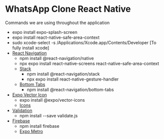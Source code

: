# WhatsApp Clone React Native

Commands we are using throughout the application

- expo install expo-splash-screen
- expo install react-native-safe-area-context
- sudo xcode-select -s /Applications/Xcode.app/Contents/Developer [To fully install xcode]
- [React Navigation](https://reactnavigation.org/docs/getting-started)
  - npm install @react-navigation/native
  - npx expo install react-native-screens react-native-safe-area-context
  - [Stack](https://reactnavigation.org/docs/stack-navigator#installation)
    - npm install @react-navigation/stack
    - npx expo install react-native-gesture-handler
  - [Bottom Tabs](https://reactnavigation.org/docs/bottom-tab-navigator#installation)
    - npm install @react-navigation/bottom-tabs
- [Expo Vector Icon](https://docs.expo.dev/guides/icons/)
  - expo install @expo/vector-icons
  - [Icons](https://icons.expo.fyi/Index)
- [Validation](https://validatejs.org/)
  - npm install --save validate.js
- [Firebase](console.firebase.com)
  - npm install firebase
  - [Expo Metro](https://docs.expo.dev/guides/customizing-metro/)